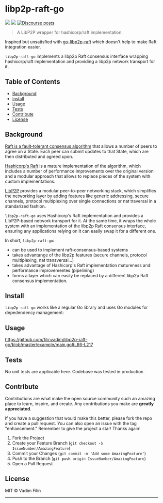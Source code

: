 # libp2p-raft-go

[![](https://img.shields.io/badge/project-libp2p-yellow.svg?style=flat-square)](https://libp2p.io)
[![](https://img.shields.io/badge/freenode-%23libp2p-yellow.svg?style=flat-square)](http://webchat.freenode.net/?channels=%23libp2p)
[![Discourse posts](https://img.shields.io/discourse/https/discuss.libp2p.io/posts.svg)](https://discuss.libp2p.io)

> A LibP2P wrapper for hashicorp/raft implementation.

Inspired but unsatisfied with [go-libp2p-raft](https://github.com/libp2p/go-libp2p-raft) which doesn't help to make
Raft integration easier.

`libp2p-raft-go` implements a  libp2p Raft consensus interface wrapping hashicorp/raft implementation and 
providing a libp2p network transport for it.

## Table of Contents

- [Background](#background)
- [Install](#install)
- [Usage](#usage)
- [Tests](#tests)
- [Contribute](#contribute)
- [License](#license)

## Background

[Raft is a fault-tolerant consensus algorithm](https://raft.github.io/) that allows a number of peers
to agree on a State. Each peer can submit updates to that State, which are then distributed and 
agreed upon.

[Hashicorp's Raft](https://github.com/hashicorp/raft) is a mature implementation of the algorithm,
which includes a number of performance improvements over the original version and a modular approach
that allows to replace pieces of the system with custom implementations.

[LibP2P](https://github.com/libp2p) provides a modular peer-to-peer networking stack, which simplifies
the networking layer by adding features like generic addressing, secure channels, protocol 
multiplexing over single connections or nat traversal in a standarized fashion.

`libp2p-raft-go` uses Hashicorp's Raft implementation and provides a LibP2P-based network transport
for it. At the same time, it wraps the whole system with an implementation of the libp2p Raft consensus
interface, ensuring any applications relying on it can easily swap it for a different one.

In short, `libp2p-raft-go`:

* can be used to implement raft-consensus-based systems
* takes advantange of the libp2p features (secure channels, protocol multiplexing, nat transversal...)
* takes advantage of Hashicorp's Raft implementation matureness and performance improvementes (pipelining)
* forms a layer which can easily be replaced by a different libp2p Raft consensus implementation.


## Install

`libp2p-raft-go` works like a regular Go library and uses Go modules for depedendency management:

## Usage

https://github.com/filinvadim/libp2p-raft-go/blob/master/example/main.go#L86-L217

## Tests

No unit tests are applicable here. Codebase was tested in production.

## Contribute

Contributions are what make the open source community such an amazing place to learn, inspire, and create.
Any contributions you make are **greatly appreciated**.

If you have a suggestion that would make this better, please fork the repo and create a pull request.
You can also open an issue with the tag "enhancement."
Remember to give the project a star! Thanks again!

1. Fork the Project
2. Create your Feature Branch (`git checkout -b IssueNumber/AmazingFeature`)
3. Commit your Changes (`git commit -m 'Add some AmazingFeature'`)
4. Push to the Branch (`git push origin IssueNumber/AmazingFeature`)
5. Open a Pull Request

## License

MIT © Vadim Filin

---
